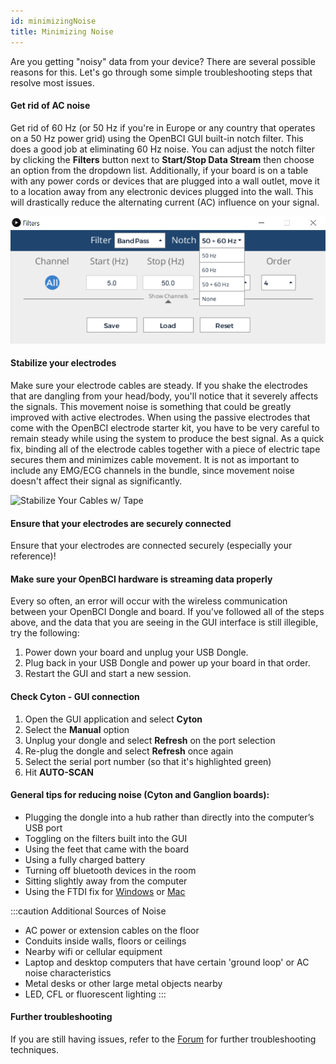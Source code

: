 ```yaml
---
id: minimizingNoise
title: Minimizing Noise
---
```


Are you getting "noisy" data from your device? There are several possible reasons for this. Let's go through some simple troubleshooting steps that resolve most issues.

#### Get rid of AC noise

Get rid of 60 Hz (or 50 Hz if you're in Europe or any country that operates on a 50 Hz power grid) using the OpenBCI GUI built-in notch filter. This does a good job at eliminating 60 Hz noise. You can adjust the notch filter by clicking the **Filters** button next to **Start/Stop Data Stream** then choose an option from the dropdown list. Additionally, if your board is on a table with any power cords or devices that are plugged into a wall outlet, move it to a location away from any electronic devices plugged into the wall. This will drastically reduce the alternating current (AC) influence on your signal.

![Notch Filter](../assets/GettingStartedImages/filters_UI.png)

#### Stabilize your electrodes

Make sure your electrode cables are steady. If you shake the electrodes that are dangling from your head/body, you'll notice that it severely affects the signals. This movement noise is something that could be greatly improved with active electrodes. When using the passive electrodes that come with the OpenBCI electrode starter kit, you have to be very careful to remain steady while using the system to produce the best signal. As a quick fix, binding all of the electrode cables together with a piece of electric tape secures them and minimizes cable movement. It is not as important to include any EMG/ECG channels in the bundle, since movement noise doesn't affect their signal as significantly.

![Stabilize Your Cables w/ Tape](../assets/GettingStartedImages/secureCables.JPG)

#### Ensure that your electrodes are securely connected

Ensure that your electrodes are connected securely (especially your reference)!

#### Make sure your OpenBCI hardware is streaming data properly

Every so often, an error will occur with the wireless communication between your OpenBCI Dongle and board. If you've followed all of the steps above, and the data that you are seeing in the GUI interface is still illegible, try the following:

1. Power down your board and unplug your USB Dongle.
2. Plug back in your USB Dongle and power up your board in that order. 
3. Restart the GUI and start a new session.

#### Check Cyton - GUI connection
1. Open the GUI application and select **Cyton**
2. Select the **Manual** option
3. Unplug your dongle and select **Refresh** on the port selection
4. Re-plug the dongle and select **Refresh** once again
5. Select the serial port number (so that it's highlighted green)
6. Hit **AUTO-SCAN**
 
#### General tips for reducing noise (Cyton and Ganglion boards):
* Plugging the dongle into a hub rather than directly into the computer’s USB port
* Toggling on the filters built into the GUI
* Using the feet that came with the board
* Using a fully charged battery
* Turning off bluetooth devices in the room
* Sitting slightly away from the computer
* Using the FTDI fix for [Windows](https://docs.openbci.com/Troubleshooting/FTDI_Fix_Windows/) or [Mac](https://docs.openbci.com/Troubleshooting/FTDI_Fix_Mac/)

:::caution Additional Sources of Noise
* AC power or extension cables on the floor
* Conduits inside walls, floors or ceilings
* Nearby wifi or cellular equipment
* Laptop and desktop computers that have certain 'ground loop' or AC noise characteristics
* Metal desks or other large metal objects nearby
* LED, CFL or fluorescent lighting
:::


#### Further troubleshooting

If you are still having issues, refer to the [Forum](https://openbci.com/forum/) for further troubleshooting techniques.
